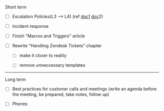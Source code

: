 Short term

* [ ] Escalation Policies\(L3 --&gt; L4\) \(ref [doc1](https://docs.google.com/document/d/1mAD4JFLI4s_QFriLTF3-bTIESKosFmdnVipkILGndw0/edit#heading=h.qezxue10k6nw) [doc](https://docs.google.com/document/d/1wk9cWI_PlIxDrD_OSq15NHHIiKQ7VXA6-Hecy-3p1lw/edit?ts=598c7f5e)2\)

* [ ] Incident response

* [ ] Finish "Macros and Triggers" article

* [ ] Rewrite "Handling Zendesk Tickets" chapter

  * [ ] make it closer to reality

  * [ ] remove unneccessary templates

---

Long term

* [ ] Best practices for customer calls and meetings \(write an agenda before the meeting, be prepared, take notes, follow up\)

* [ ] Phones



